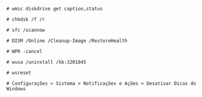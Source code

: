 ```
# wmic diskdrive get caption,status
```

```
# chkdsk /f /r
```

```
# sfc /scannow
```

```
# DISM /Online /Cleanup-Image /RestoreHealth

```

```
# WPR -cancel  
```

```
# wusa /uninstall /kb:3201845
```

```
# wsreset
```

```
# Configurações > Sistema > Notificações e Ações > Desativar Dicas do Windows
```
